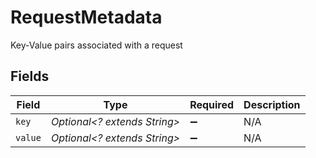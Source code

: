# RequestMetadata

Key-Value pairs associated with a request


## Fields

| Field                        | Type                         | Required                     | Description                  |
| ---------------------------- | ---------------------------- | ---------------------------- | ---------------------------- |
| `key`                        | *Optional<? extends String>* | :heavy_minus_sign:           | N/A                          |
| `value`                      | *Optional<? extends String>* | :heavy_minus_sign:           | N/A                          |